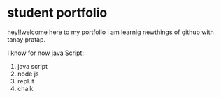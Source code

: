 # student portfolio
hey!!welcome here to my portfolio i am learnig newthings of github with tanay pratap.


I know for now java Script:
1. java script
1. node js
1. repl.it
1. chalk
